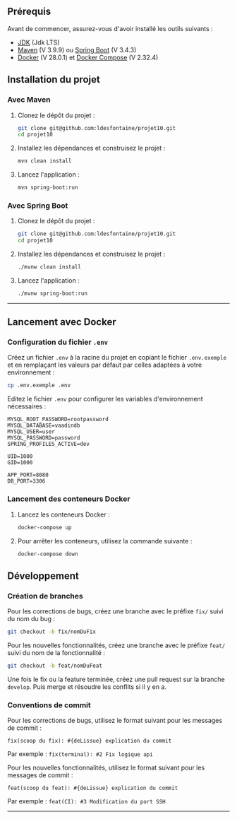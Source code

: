 ## Prérequis

Avant de commencer, assurez-vous d'avoir installé les outils suivants :

- [JDK](https://adoptopenjdk.net/) (Jdk LTS)
- [Maven](https://maven.apache.org/) (V 3.9.9) ou [Spring Boot](https://spring.io/projects/spring-boot) (V 3.4.3)
- [Docker](https://www.docker.com/)  (V 28.0.1) et [Docker Compose](https://docs.docker.com/compose/) (V 2.32.4)


## Installation du projet

### Avec Maven

1. Clonez le dépôt du projet :

   ```sh
   git clone git@github.com:ldesfontaine/projet10.git
   cd projet10
   ```

2. Installez les dépendances et construisez le projet :

   ```sh
   mvn clean install
   ```

3. Lancez l'application :

   ```sh
   mvn spring-boot:run
   ```

### Avec Spring Boot

1. Clonez le dépôt du projet :

   ```sh
   git clone git@github.com:ldesfontaine/projet10.git
   cd projet10
   ```

2. Installez les dépendances et construisez le projet :

   ```sh
   ./mvnw clean install
   ```

3. Lancez l'application :

   ```sh
   ./mvnw spring-boot:run
   ```

---
## Lancement avec Docker

### Configuration du fichier `.env`

Créez un fichier `.env` à la racine du projet en copiant le fichier `.env.exemple` et en remplaçant les valeurs par défaut par celles adaptées à votre environnement :

```sh
cp .env.exemple .env
```

Editez le fichier `.env` pour configurer les variables d'environnement nécessaires :

```env
MYSQL_ROOT_PASSWORD=rootpassword
MYSQL_DATABASE=vaadindb
MYSQL_USER=user
MYSQL_PASSWORD=password
SPRING_PROFILES_ACTIVE=dev

UID=1000
GID=1000

APP_PORT=8080
DB_PORT=3306
```

### Lancement des conteneurs Docker

1. Lancez les conteneurs Docker :

   ```sh
   docker-compose up
   ```

2. Pour arrêter les conteneurs, utilisez la commande suivante :

   ```sh
   docker-compose down
   ```

## Développement

### Création de branches

Pour les corrections de bugs, créez une branche avec le préfixe `fix/` suivi du nom du bug :

```sh
git checkout -b fix/nomDuFix
```

Pour les nouvelles fonctionnalités, créez une branche avec le préfixe `feat/` suivi du nom de la fonctionnalité :

```sh
git checkout -b feat/nomDuFeat
```

Une fois le fix ou la feature terminée, créez une pull request sur la branche `develop`.
Puis merge et résoudre les conflits si il y en a.
### Conventions de commit

Pour les corrections de bugs, utilisez le format suivant pour les messages de commit :

```
fix(scoop du fix): #{deLissue} explication du commit
```
Par exemple : `fix(terminal): #2 Fix logique api`


Pour les nouvelles fonctionnalités, utilisez le format suivant pour les messages de commit :

```
feat(scoop du feat): #{deLissue} explication du commit
```

Par exemple : `feat(CI): #3 Modification du port SSH`

---